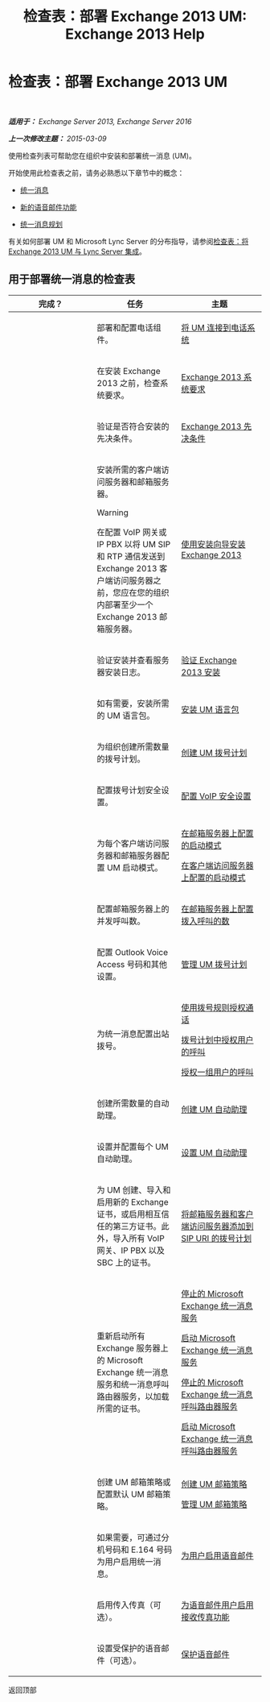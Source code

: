 ﻿---
title: '检查表：部署 Exchange 2013 UM: Exchange 2013 Help'
TOCTitle: 检查表：部署 Exchange 2013 UM
ms:assetid: 41b666a2-0d0d-471f-90a3-07c3c562af85
ms:mtpsurl: https://technet.microsoft.com/zh-cn/library/JJ673520(v=EXCHG.150)
ms:contentKeyID: 52061501
ms.date: 05/21/2018
mtps_version: v=EXCHG.150
ms.translationtype: MT
---

# 检查表：部署 Exchange 2013 UM

 

_**适用于：** Exchange Server 2013, Exchange Server 2016_

_**上一次修改主题：** 2015-03-09_

使用检查列表可帮助您在组织中安装和部署统一消息 (UM)。

开始使用此检查表之前，请务必熟悉以下章节中的概念：

  - [统一消息](unified-messaging-exchange-2013-help.md)

  - [新的语音邮件功能](new-voice-mail-features-exchange-2013-help.md)

  - [统一消息规划](planning-for-unified-messaging-exchange-2013-help.md)

有关如何部署 UM 和 Microsoft Lync Server 的分布指导，请参阅[检查表：将 Exchange 2013 UM 与 Lync Server 集成](checklist-integrate-exchange-2013-um-with-lync-server-exchange-2013-help.md)。

## 用于部署统一消息的检查表


<table>
<colgroup>
<col style="width: 33%" />
<col style="width: 33%" />
<col style="width: 33%" />
</colgroup>
<thead>
<tr class="header">
<th>完成？</th>
<th>任务</th>
<th>主题</th>
</tr>
</thead>
<tbody>
<tr class="odd">
<td><p></p></td>
<td><p>部署和配置电话组件。</p></td>
<td><p><a href="connect-um-to-your-telephone-system-exchange-2013-help.md">将 UM 连接到电话系统</a></p></td>
</tr>
<tr class="even">
<td><p></p></td>
<td><p>在安装 Exchange 2013 之前，检查系统要求。</p></td>
<td><p><a href="exchange-2013-system-requirements-exchange-2013-help.md">Exchange 2013 系统要求</a></p></td>
</tr>
<tr class="odd">
<td><p> </p></td>
<td><p>验证是否符合安装的先决条件。</p></td>
<td><p><a href="exchange-2013-prerequisites-exchange-2013-help.md">Exchange 2013 先决条件</a></p></td>
</tr>
<tr class="even">
<td><p><strong> </strong></p></td>
<td><p>安装所需的客户端访问服务器和邮箱服务器。</p>

> [!warning]
> 在配置 VoIP 网关或 IP PBX 以将 UM SIP 和 RTP 通信发送到 Exchange 2013 客户端访问服务器之前，您应在您的组织内部署至少一个 Exchange 2013 邮箱服务器。

</td>
<td><p><a href="install-exchange-2013-using-the-setup-wizard-exchange-2013-help.md">使用安装向导安装 Exchange 2013</a></p></td>
</tr>
<tr class="odd">
<td><p></p></td>
<td><p>验证安装并查看服务器安装日志。</p></td>
<td><p><a href="verify-an-exchange-2013-installation-exchange-2013-help.md">验证 Exchange 2013 安装</a></p></td>
</tr>
<tr class="even">
<td><p> </p></td>
<td><p>如有需要，安装所需的 UM 语言包。</p></td>
<td><p><a href="install-a-um-language-pack-exchange-2013-help.md">安装 UM 语言包</a></p></td>
</tr>
<tr class="odd">
<td><p><strong> </strong></p></td>
<td><p>为组织创建所需数量的拨号计划。</p></td>
<td><p><a href="create-a-um-dial-plan-exchange-2013-help.md">创建 UM 拨号计划</a></p></td>
</tr>
<tr class="even">
<td><p></p></td>
<td><p>配置拨号计划安全设置。</p></td>
<td><p><a href="configure-the-voip-security-setting-exchange-2013-help.md">配置 VoIP 安全设置</a></p></td>
</tr>
<tr class="odd">
<td><p> </p></td>
<td><p>为每个客户端访问服务器和邮箱服务器配置 UM 启动模式。</p></td>
<td><p><a href="configure-the-startup-mode-on-a-mailbox-server-exchange-2013-help.md">在邮箱服务器上配置的启动模式</a></p>
<p><a href="configure-the-startup-mode-on-a-client-access-server-exchange-2013-help.md">在客户端访问服务器上配置的启动模式</a></p></td>
</tr>
<tr class="even">
<td><p></p></td>
<td><p>配置邮箱服务器上的并发呼叫数。</p></td>
<td><p><a href="configure-the-number-of-incoming-calls-on-a-mailbox-server-exchange-2013-help.md">在邮箱服务器上配置拨入呼叫的数</a></p></td>
</tr>
<tr class="odd">
<td><p></p></td>
<td><p>配置 Outlook Voice Access 号码和其他设置。</p></td>
<td><p><a href="manage-a-um-dial-plan-exchange-2013-help.md">管理 UM 拨号计划</a></p></td>
</tr>
<tr class="even">
<td><p></p></td>
<td><p>为统一消息配置出站拨号。</p></td>
<td><p><a href="authorize-calls-using-dialing-rules-exchange-2013-help.md">使用拨号规则授权通话</a></p>
<p><a href="authorize-calls-for-users-in-a-dial-plan-exchange-2013-help.md">拨号计划中授权用户的呼叫</a></p>
<p><a href="authorize-calls-for-a-group-of-users-exchange-2013-help.md">授权一组用户的呼叫</a></p></td>
</tr>
<tr class="odd">
<td><p></p></td>
<td><p>创建所需数量的自动助理。</p></td>
<td><p><a href="create-a-um-auto-attendant-exchange-2013-help.md">创建 UM 自动助理</a></p></td>
</tr>
<tr class="even">
<td><p></p></td>
<td><p>设置并配置每个 UM 自动助理。</p></td>
<td><p><a href="set-up-a-um-auto-attendant-exchange-2013-help.md">设置 UM 自动助理</a></p></td>
</tr>
<tr class="odd">
<td><p><strong> </strong></p></td>
<td><p>为 UM 创建、导入和启用新的 Exchange 证书，或启用相互信任的第三方证书。此外，导入所有 VoIP 网关、IP PBX 以及 SBC 上的证书。</p></td>
<td><p><a href="add-mailbox-and-client-access-servers-to-a-sip-uri-dial-plan-exchange-2013-help.md">将邮箱服务器和客户端访问服务器添加到 SIP URI 的拨号计划</a></p></td>
</tr>
<tr class="even">
<td><p> </p></td>
<td><p>重新启动所有 Exchange 服务器上的 Microsoft Exchange 统一消息服务和统一消息呼叫路由器服务，以加载所需的证书。</p></td>
<td><p><a href="stop-the-microsoft-exchange-unified-messaging-service-exchange-2013-help.md">停止的 Microsoft Exchange 统一消息服务</a></p>
<p><a href="start-the-microsoft-exchange-unified-messaging-service-exchange-2013-help.md">启动 Microsoft Exchange 统一消息服务</a></p>
<p><a href="stop-the-microsoft-exchange-unified-messaging-call-router-service-exchange-2013-help.md">停止的 Microsoft Exchange 统一消息呼叫路由器服务</a></p>
<p><a href="start-the-microsoft-exchange-unified-messaging-call-router-service-exchange-2013-help.md">启动 Microsoft Exchange 统一消息呼叫路由器服务</a></p></td>
</tr>
<tr class="odd">
<td><p><strong> </strong></p></td>
<td><p>创建 UM 邮箱策略或配置默认 UM 邮箱策略。</p></td>
<td><p><a href="create-a-um-mailbox-policy-exchange-2013-help.md">创建 UM 邮箱策略</a></p>
<p><a href="manage-a-um-mailbox-policy-exchange-2013-help.md">管理 UM 邮箱策略</a></p></td>
</tr>
<tr class="even">
<td><p> </p></td>
<td><p>如果需要，可通过分机号码和 E.164 号码为用户启用统一消息。</p></td>
<td><p><a href="enable-a-user-for-voice-mail-exchange-2013-help.md">为用户启用语音邮件</a></p></td>
</tr>
<tr class="odd">
<td><p></p></td>
<td><p>启用传入传真（可选）。</p></td>
<td><p><a href="enable-voice-mail-users-to-receive-faxes-exchange-2013-help.md">为语音邮件用户启用接收传真功能</a></p></td>
</tr>
<tr class="even">
<td><p></p></td>
<td><p>设置受保护的语音邮件（可选）。</p></td>
<td><p><a href="protect-voice-mail-exchange-2013-help.md">保护语音邮件</a></p></td>
</tr>
</tbody>
</table>


返回顶部

